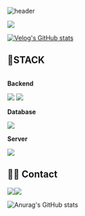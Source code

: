 ![header](https://capsule-render.vercel.app/api?type=rounded&color=timeGradient&text=Welcome%20to%20TRSOO24's%20GitHub%20👋&animation=twinkling&fontSize=40&fontAlignY=50&fontAlign=50&height=180)

<div style="display:flex; flex-direction:row;">
    <a href="https://velog.io/@trsoo24">
        <img src="https://img.shields.io/badge/Velog-20c997?style=for-the-badge&logo=Vimeo&logoColor=white"> 
    </a>
</div>

[![Velog's GitHub stats](https://velog-readme-stats.vercel.app/api?name=trsoo24)](https://velog.io/@trsoo24/hate-cors)

## 🔨STACK
<div style="display:flex; flex-direction:column; align-items:flex-start;">
<!-- Backend -->
    <p><strong>Backend</strong></p>
    <div>
        <img src="https://img.shields.io/badge/Java-007396?style=for-the-badge&logo=Java&logoColor=white"> 
        <img src="https://img.shields.io/badge/Spring Boot-6DB33F?style=for-the-badge&logo=spring boot&logoColor=white"> 
    </div>
<!-- Database -->
    <p><strong>Database</strong></p>
    <div>
        <img src="https://img.shields.io/badge/mysql-4479A1?style=for-the-badge&logo=mysql&logoColor=white">
    </div>
</div>
    <!-- Server -->
    <p><strong>Server</strong></p>
    <div>
            <img src="https://img.shields.io/badge/Amazon AWS-232F3E?style=for-the-badge&logo=amazon aws&logoColor=white"> 
    </div>

## 🙇🏻 Contact

<div style="display:flex; flex-direction:row;">
    <a href="mailto:trsoo24@gmail.com">
        <img src="https://img.shields.io/badge/Gmail-EA4335?style=for-the-badge&logo=Gmail&logoColor=white"> 
    </a>
    <a href="https://www.instagram.com/bbyan_95">
        <img src="https://img.shields.io/badge/Instagram-E4405F?style=for-the-badge&logo=Instagram&logoColor=white"> 
    </a>
</div>

![Anurag's GitHub stats](https://github-readme-stats.vercel.app/api?username=trsoo24&show_icons=true&theme=radical)


